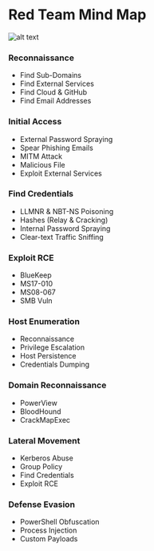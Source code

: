 # Red Team Mind Map

![alt text](https://raw.githubusercontent.com/hassan0x/RedTeam/main/MindMap.png?raw=true)

### Reconnaissance
- Find Sub-Domains
- Find External Services
- Find Cloud & GitHub
- Find Email Addresses

### Initial Access
- External Password Spraying
- Spear Phishing Emails
- MITM Attack
- Malicious File
- Exploit External Services

### Find Credentials
- LLMNR & NBT-NS Poisoning
- Hashes (Relay & Cracking)
- Internal Password Spraying
- Clear-text Traffic Sniffing

### Exploit RCE
- BlueKeep
- MS17-010
- MS08-067
- SMB Vuln

### Host Enumeration
- Reconnaissance
- Privilege Escalation
- Host Persistence
- Credentials Dumping

### Domain Reconnaissance
- PowerView
- BloodHound
- CrackMapExec

### Lateral Movement
- Kerberos Abuse
- Group Policy
- Find Credentials
- Exploit RCE

### Defense Evasion
- PowerShell Obfuscation
- Process Injection
- Custom Payloads

